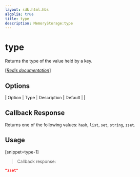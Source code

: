 ```yaml
---
layout: sdk.html.hbs
algolia: true
title: type
description: MemoryStorage:type
---
```


  

# type
Returns the type of the value held by a key.

[[_Redis documentation_]](https://redis.io/commands/type)


## Options

| Option | Type | Description | Default |
|
## Callback Response

Returns one of the following values: `hash`, `list`, `set`, `string`, `zset`.

## Usage

[snippet=type-1]
> Callback response:

```json
"zset"
```
